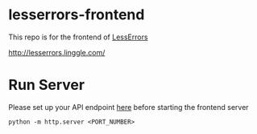 # lesserrors-frontend
This repo is for the frontend of [LessErrors](https://github.com/as10896/LessErrors)

http://lesserrors.linggle.com/

# Run Server

Please set up your API endpoint [here](https://github.com/NTHU-NLPLAB/lesserrors-frontend/blob/master/static/js/main.js#L51) before starting the frontend server

```
python -m http.server <PORT_NUMBER> 
```
